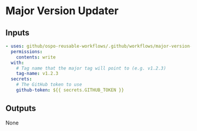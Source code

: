 # Major Version Updater

## Inputs

```yaml
- uses: github/ospo-reusable-workflows/.github/workflows/major-version-updater.yml@main
  permissions:
    contents: write
  with:
    # Tag name that the major tag will point to (e.g. v1.2.3)
    tag-name: v1.2.3
  secrets:
    # The GitHub token to use
    github-token: ${{ secrets.GITHUB_TOKEN }}
```

## Outputs

None
